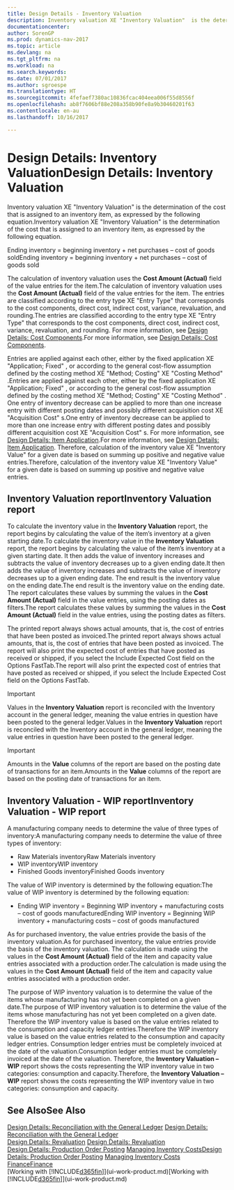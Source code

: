 ```yaml
---
title: Design Details - Inventory Valuation
description: Inventory valuation XE "Inventory Valuation"  is the determination of the cost that is assigned to an inventory item, as expressed by the following equation.
documentationcenter: 
author: SorenGP
ms.prod: dynamics-nav-2017
ms.topic: article
ms.devlang: na
ms.tgt_pltfrm: na
ms.workload: na
ms.search.keywords: 
ms.date: 07/01/2017
ms.author: sgroespe
ms.translationtype: HT
ms.sourcegitcommit: 4fefaef7380ac10836fcac404eea006f55d8556f
ms.openlocfilehash: ab8f7606bf88e208a358b90fe8a9b30460201f63
ms.contentlocale: en-au
ms.lasthandoff: 10/16/2017

---
```

# <a name="design-details-inventory-valuation"></a><span data-ttu-id="3c049-103">Design Details: Inventory Valuation</span><span class="sxs-lookup"><span data-stu-id="3c049-103">Design Details: Inventory Valuation</span></span>
<span data-ttu-id="3c049-104">Inventory valuation XE "Inventory Valuation"  is the determination of the cost that is assigned to an inventory item, as expressed by the following equation.</span><span class="sxs-lookup"><span data-stu-id="3c049-104">Inventory valuation XE "Inventory Valuation"  is the determination of the cost that is assigned to an inventory item, as expressed by the following equation.</span></span>  

<span data-ttu-id="3c049-105">Ending inventory = beginning inventory + net purchases – cost of goods sold</span><span class="sxs-lookup"><span data-stu-id="3c049-105">Ending inventory = beginning inventory + net purchases – cost of goods sold</span></span>  

<span data-ttu-id="3c049-106">The calculation of inventory valuation uses the **Cost Amount (Actual)** field of the value entries for the item.</span><span class="sxs-lookup"><span data-stu-id="3c049-106">The calculation of inventory valuation uses the **Cost Amount (Actual)** field of the value entries for the item.</span></span> <span data-ttu-id="3c049-107">The entries are classified according to the entry type XE "Entry Type"  that corresponds to the cost components, direct cost, indirect cost, variance, revaluation, and rounding.</span><span class="sxs-lookup"><span data-stu-id="3c049-107">The entries are classified according to the entry type XE "Entry Type"  that corresponds to the cost components, direct cost, indirect cost, variance, revaluation, and rounding.</span></span> <span data-ttu-id="3c049-108">For more information, see [Design Details: Cost Components](design-details-cost-components.md).</span><span class="sxs-lookup"><span data-stu-id="3c049-108">For more information, see [Design Details: Cost Components](design-details-cost-components.md).</span></span>  

<span data-ttu-id="3c049-109">Entries are applied against each other, either by the fixed application XE "Application; Fixed" , or according to the general cost-flow assumption defined by the costing method XE "Method; Costing"  XE "Costing Method" .</span><span class="sxs-lookup"><span data-stu-id="3c049-109">Entries are applied against each other, either by the fixed application XE "Application; Fixed" , or according to the general cost-flow assumption defined by the costing method XE "Method; Costing"  XE "Costing Method" .</span></span> <span data-ttu-id="3c049-110">One entry of inventory decrease can be applied to more than one increase entry with different posting dates and possibly different acquisition cost XE "Acquisition Cost" s.</span><span class="sxs-lookup"><span data-stu-id="3c049-110">One entry of inventory decrease can be applied to more than one increase entry with different posting dates and possibly different acquisition cost XE "Acquisition Cost" s.</span></span> <span data-ttu-id="3c049-111">For more information, see [Design Details: Item Application](design-details-item-application.md).</span><span class="sxs-lookup"><span data-stu-id="3c049-111">For more information, see [Design Details: Item Application](design-details-item-application.md).</span></span> <span data-ttu-id="3c049-112">Therefore, calculation of the inventory value XE "Inventory Value"  for a given date is based on summing up positive and negative value entries.</span><span class="sxs-lookup"><span data-stu-id="3c049-112">Therefore, calculation of the inventory value XE "Inventory Value"  for a given date is based on summing up positive and negative value entries.</span></span>  

## <a name="inventory-valuation-report"></a><span data-ttu-id="3c049-113">Inventory Valuation report</span><span class="sxs-lookup"><span data-stu-id="3c049-113">Inventory Valuation report</span></span>  
<span data-ttu-id="3c049-114">To calculate the inventory value in the **Inventory Valuation** report, the report begins by calculating the value of the item’s inventory at a given starting date.</span><span class="sxs-lookup"><span data-stu-id="3c049-114">To calculate the inventory value in the **Inventory Valuation** report, the report begins by calculating the value of the item’s inventory at a given starting date.</span></span> <span data-ttu-id="3c049-115">It then adds the value of inventory increases and subtracts the value of inventory decreases up to a given ending date.</span><span class="sxs-lookup"><span data-stu-id="3c049-115">It then adds the value of inventory increases and subtracts the value of inventory decreases up to a given ending date.</span></span> <span data-ttu-id="3c049-116">The end result is the inventory value on the ending date.</span><span class="sxs-lookup"><span data-stu-id="3c049-116">The end result is the inventory value on the ending date.</span></span> <span data-ttu-id="3c049-117">The report calculates these values by summing the values in the **Cost Amount (Actual)** field in the value entries, using the posting dates as filters.</span><span class="sxs-lookup"><span data-stu-id="3c049-117">The report calculates these values by summing the values in the **Cost Amount (Actual)** field in the value entries, using the posting dates as filters.</span></span>  

<span data-ttu-id="3c049-118">The printed report always shows actual amounts, that is, the cost of entries that have been posted as invoiced.</span><span class="sxs-lookup"><span data-stu-id="3c049-118">The printed report always shows actual amounts, that is, the cost of entries that have been posted as invoiced.</span></span> <span data-ttu-id="3c049-119">The report will also print the expected cost of entries that have posted as received or shipped, if you select the Include Expected Cost field on the Options FastTab.</span><span class="sxs-lookup"><span data-stu-id="3c049-119">The report will also print the expected cost of entries that have posted as received or shipped, if you select the Include Expected Cost field on the Options FastTab.</span></span>  

> [!IMPORTANT]  
>  <span data-ttu-id="3c049-120">Values in the **Inventory Valuation** report is reconciled with the Inventory account in the general ledger, meaning the value entries in question have been posted to the general ledger.</span><span class="sxs-lookup"><span data-stu-id="3c049-120">Values in the **Inventory Valuation** report is reconciled with the Inventory account in the general ledger, meaning the value entries in question have been posted to the general ledger.</span></span>  

> [!IMPORTANT]  
>  <span data-ttu-id="3c049-121">Amounts in the **Value** columns of the report are based on the posting date of transactions for an item.</span><span class="sxs-lookup"><span data-stu-id="3c049-121">Amounts in the **Value** columns of the report are based on the posting date of transactions for an item.</span></span>  

## <a name="inventory-valuation---wip-report"></a><span data-ttu-id="3c049-122">Inventory Valuation - WIP report</span><span class="sxs-lookup"><span data-stu-id="3c049-122">Inventory Valuation - WIP report</span></span>  
<span data-ttu-id="3c049-123">A manufacturing company needs to determine the value of three types of inventory:</span><span class="sxs-lookup"><span data-stu-id="3c049-123">A manufacturing company needs to determine the value of three types of inventory:</span></span>  

* <span data-ttu-id="3c049-124">Raw Materials inventory</span><span class="sxs-lookup"><span data-stu-id="3c049-124">Raw Materials inventory</span></span>  
* <span data-ttu-id="3c049-125">WIP inventory</span><span class="sxs-lookup"><span data-stu-id="3c049-125">WIP inventory</span></span>  
* <span data-ttu-id="3c049-126">Finished Goods inventory</span><span class="sxs-lookup"><span data-stu-id="3c049-126">Finished Goods inventory</span></span>  

<span data-ttu-id="3c049-127">The value of WIP inventory is determined by the following equation:</span><span class="sxs-lookup"><span data-stu-id="3c049-127">The value of WIP inventory is determined by the following equation:</span></span>  

* <span data-ttu-id="3c049-128">Ending WIP inventory = Beginning WIP inventory + manufacturing costs – cost of goods manufactured</span><span class="sxs-lookup"><span data-stu-id="3c049-128">Ending WIP inventory = Beginning WIP inventory + manufacturing costs – cost of goods manufactured</span></span>  

<span data-ttu-id="3c049-129">As for purchased inventory, the value entries provide the basis of the inventory valuation.</span><span class="sxs-lookup"><span data-stu-id="3c049-129">As for purchased inventory, the value entries provide the basis of the inventory valuation.</span></span> <span data-ttu-id="3c049-130">The calculation is made using the values in the **Cost Amount (Actual)** field of the item and capacity value entries associated with a production order.</span><span class="sxs-lookup"><span data-stu-id="3c049-130">The calculation is made using the values in the **Cost Amount (Actual)** field of the item and capacity value entries associated with a production order.</span></span>  

<span data-ttu-id="3c049-131">The purpose of WIP inventory valuation is to determine the value of the items whose manufacturing has not yet been completed on a given date.</span><span class="sxs-lookup"><span data-stu-id="3c049-131">The purpose of WIP inventory valuation is to determine the value of the items whose manufacturing has not yet been completed on a given date.</span></span> <span data-ttu-id="3c049-132">Therefore the WIP inventory value is based on the value entries related to the consumption and capacity ledger entries.</span><span class="sxs-lookup"><span data-stu-id="3c049-132">Therefore the WIP inventory value is based on the value entries related to the consumption and capacity ledger entries.</span></span> <span data-ttu-id="3c049-133">Consumption ledger entries must be completely invoiced at the date of the valuation.</span><span class="sxs-lookup"><span data-stu-id="3c049-133">Consumption ledger entries must be completely invoiced at the date of the valuation.</span></span> <span data-ttu-id="3c049-134">Therefore, the **Inventory Valuation – WIP** report shows the costs representing the WIP inventory value in two categories: consumption and capacity.</span><span class="sxs-lookup"><span data-stu-id="3c049-134">Therefore, the **Inventory Valuation – WIP** report shows the costs representing the WIP inventory value in two categories: consumption and capacity.</span></span>  

## <a name="see-also"></a><span data-ttu-id="3c049-135">See Also</span><span class="sxs-lookup"><span data-stu-id="3c049-135">See Also</span></span>  
<span data-ttu-id="3c049-136">[Design Details: Reconciliation with the General Ledger](design-details-reconciliation-with-the-general-ledger.md) </span><span class="sxs-lookup"><span data-stu-id="3c049-136">[Design Details: Reconciliation with the General Ledger](design-details-reconciliation-with-the-general-ledger.md) </span></span>  
<span data-ttu-id="3c049-137">[Design Details: Revaluation](design-details-revaluation.md) </span><span class="sxs-lookup"><span data-stu-id="3c049-137">[Design Details: Revaluation](design-details-revaluation.md) </span></span>  
<span data-ttu-id="3c049-138">[Design Details: Production Order Posting](design-details-production-order-posting.md)
[Managing Inventory Costs](finance-manage-inventory-costs.md)</span><span class="sxs-lookup"><span data-stu-id="3c049-138">[Design Details: Production Order Posting](design-details-production-order-posting.md)
[Managing Inventory Costs](finance-manage-inventory-costs.md)</span></span>  
[<span data-ttu-id="3c049-139">Finance</span><span class="sxs-lookup"><span data-stu-id="3c049-139">Finance</span></span>](finance.md)  
<span data-ttu-id="3c049-140">[Working with [!INCLUDE[d365fin](includes/d365fin_md.md)]](ui-work-product.md)</span><span class="sxs-lookup"><span data-stu-id="3c049-140">[Working with [!INCLUDE[d365fin](includes/d365fin_md.md)]](ui-work-product.md)</span></span>

